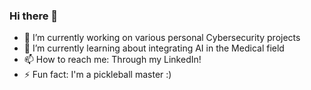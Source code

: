 ### Hi there 👋

- 🔭 I’m currently working on various personal Cybersecurity projects
- 🌱 I’m currently learning about integrating AI in the Medical field
- 📫 How to reach me: Through my LinkedIn!
- ⚡ Fun fact: I'm a pickleball master :)

